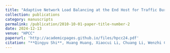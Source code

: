 ```yaml
---
title: "Adaptive Network Load Balancing at the End Host for Traffic Bursts in Data Centers"
collection: publications
category: manuscripts
permalink: /publication/2010-10-01-paper-title-number-2
date: 2024-12-13
venue: "HPCC"
paperurl: 'http://academicpages.github.io/files/hpcc24.pdf'
citation: "**Qingyu Shi**, Huang Huang, Xiaocui Li, Chuang Li, Wenzhi Cao, Limei Liu. Adaptive Network Load Balancing at the End Host for Traffic Bursts in Data Centers. In Proceedings of the 2024 IEEE International Conference on High Performance Computing and Communications (HPCC), 2024, Wuhan, China."
---
```

